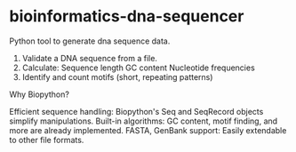 # bioinformatics-dna-sequencer
Python tool to generate dna sequence data.
1. Validate a DNA sequence from a file.
2. Calculate:
    Sequence length
    GC content
    Nucleotide frequencies
3. Identify and count motifs (short, repeating patterns)

Why Biopython?

Efficient sequence handling: Biopython's Seq and SeqRecord objects simplify manipulations.
Built-in algorithms: GC content, motif finding, and more are already implemented.
FASTA, GenBank support: Easily extendable to other file formats.